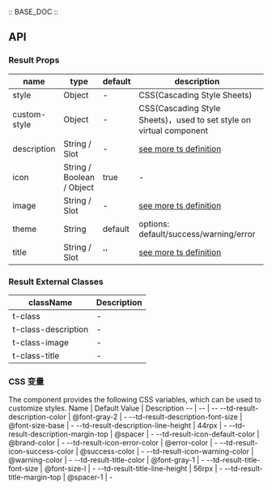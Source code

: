 :: BASE_DOC ::

## API

### Result Props

name | type | default | description | required
-- | -- | -- | -- | --
style | Object | - | CSS(Cascading Style Sheets) | N
custom-style | Object | - | CSS(Cascading Style Sheets)，used to set style on virtual component | N
description | String / Slot | - | [see more ts definition](https://github.com/Tencent/tdesign-miniprogram/blob/develop/src/common/common.ts) | N
icon | String / Boolean / Object | true | \- | N
image | String / Slot | - | [see more ts definition](https://github.com/Tencent/tdesign-miniprogram/blob/develop/src/common/common.ts) | N
theme | String | default | options: default/success/warning/error | N
title | String / Slot | '' | [see more ts definition](https://github.com/Tencent/tdesign-miniprogram/blob/develop/src/common/common.ts) | N
### Result External Classes

className | Description
-- | --
t-class | \-
t-class-description | \-
t-class-image | \-
t-class-title | \-

### CSS 变量

The component provides the following CSS variables, which can be used to customize styles.
Name | Default Value | Description 
-- | -- | --
--td-result-description-color | @font-gray-2 | - 
--td-result-description-font-size | @font-size-base | - 
--td-result-description-line-height | 44rpx | - 
--td-result-description-margin-top | @spacer | - 
--td-result-icon-default-color | @brand-color | - 
--td-result-icon-error-color | @error-color | - 
--td-result-icon-success-color | @success-color | - 
--td-result-icon-warning-color | @warning-color | - 
--td-result-title-color | @font-gray-1 | - 
--td-result-title-font-size | @font-size-l | - 
--td-result-title-line-height | 56rpx | - 
--td-result-title-margin-top | @spacer-1 | -